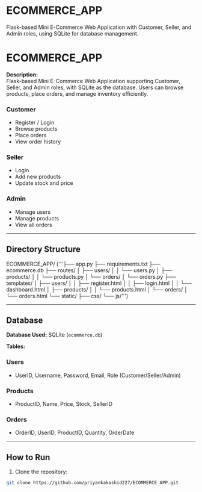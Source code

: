 # ECOMMERCE_APP
Flask-based Mini E-Commerce Web Application with Customer, Seller, and Admin roles, using SQLite for database management.


# ECOMMERCE_APP
**Description:**  
Flask-based Mini E-Commerce Web Application supporting Customer, Seller, and Admin roles, with SQLite as the database. Users can browse products, place orders, and manage inventory efficiently.


### Customer
- Register / Login
- Browse products
- Place orders
- View order history

### Seller
- Login
- Add new products
- Update stock and price

### Admin
- Manage users
- Manage products
- View all orders

---
## Directory Structure
ECOMMERCE_APP/
('''├── app.py
├── requirements.txt
├── ecommerce.db
├── routes/
│   ├── users/
│   │   └── users.py
│   ├── products/
│   │   └── products.py
│   └── orders/
│       └── orders.py
├── templates/
│   ├── users/
│   │   ├── register.html
│   │   ├── login.html
│   │   └── dashboard.html
│   ├── products/
│   │   └── products.html
│   └── orders/
│       └── orders.html
└── static/
    ├── css/
    └── js/''')



---

## Database

**Database Used:** SQLite (`ecommerce.db`)

**Tables:**

### Users
- UserID, Username, Password, Email, Role (Customer/Seller/Admin)

### Products
- ProductID, Name, Price, Stock, SellerID

### Orders
- OrderID, UserID, ProductID, Quantity, OrderDate

---

## How to Run

1. Clone the repository:
```bash
git clone https://github.com/priyankakashid227/ECOMMERCE_APP.git

